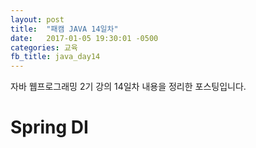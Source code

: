 ```yaml
---
layout: post
title:  "패캠 JAVA 14일차"
date:   2017-01-05 19:30:01 -0500
categories: 교육
fb_title: java_day14
---
```


자바 웹프로그래밍 2기 강의 14일차 내용을 정리한 포스팅입니다.

# Spring DI

